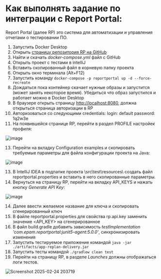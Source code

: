 # Как выполнять задание по интеграции с Report Portal:
Report Portal (далее RP) это система для автоматизации и управления отчетами о тестировании ПО.
1. Запустить Docker Desktop
2. Открыть [страницу репозитория RP на GitHub](https://github.com/reportportal/reportportal)
3. Найти и скачать _docker-compose.yml_ файл с GitHub
4. Открыть проект c тестами в intelliJ
5. Вставить скопированный файл в корневую папку проекта
6. Открыть окно терминала (Alt+F12)
7. Запустить команду `docker-compose -p reportportal up -d --force-recreate`
8. Дождаться пока контейнер скачает нужные образы и запустится (может занять некоторое время). Убедиться что образ запустился и работает можно в Docker Desktop
10. В браузере открыть страницу <http://localhost:8080>, должна открыться страница авторизации в RP
11. Авторизоваться со следующими credentials:
      login: default
      password: 1q2w3e
12. На появившейся странице RP, перейти в раздел PROFILE настройек профиля:

![image](https://github.com/user-attachments/assets/a3783275-b2cf-4745-b3f6-8608b92b7bdf)

13. Перейти на вкладку Configuration examples и скопировать требуемые параметры для файла конфигурации проекта на Java:

![image](https://github.com/user-attachments/assets/898dc4e5-10af-4b33-97c3-a3f377491112)

13. В IntelliJ IDEA в подпапке проекта \src\test\resources\ создать файл reportportal.properties и вставить в него скопированные параметры.
15. Вернуться на страницу RP, перейти на вкладку API_KEYS и нажать кнопку _Generate API Key_:

![image](https://github.com/user-attachments/assets/97558a19-54dd-44aa-af73-99ad92c999f6)

14. Далее ввести желаемое название для ключа и скопировать сгенерированный ключ
15. В файле reportportal.properties для свойства rp.api.key заменить значение <API_KEY> на сгенерированное
16. В файл build.gradle добавить зависимость _testImplementation 'com.epam.reportportal:junit5-agent:5.0.0'_, синхронизировать изменения
17. Запустить тестируемое приложение командой `java -jar ./artifacts/app-replan-delivery.jar`
18. Запустить тесты командой `./gradlew clean test`
19. Перейти на страницу RP, в разделе _Launches_ должны отображаться логи тестов.

![Screenshot 2025-02-24 203719](https://github.com/user-attachments/assets/bf5cde2c-30e2-46a6-a1ed-76853387260c)






